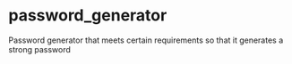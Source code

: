 # password_generator
Password generator that meets certain requirements so that it generates a strong password
